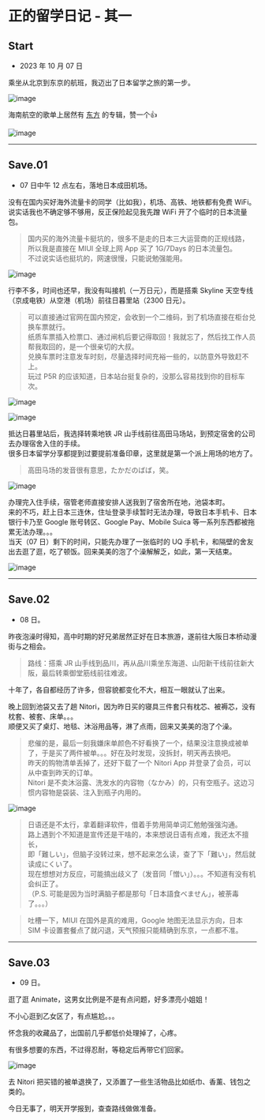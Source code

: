 # 正的留学日记 - 其一

## Start

- 2023 年 10 月 07 日

乘坐从北京到东京的航班，我迈出了日本留学之旅的第一步。

![image](./images/01-出发.png)

海南航空的歌单上居然有 [东方](https://zh.wikipedia.org/wiki/%E6%9D%B1%E6%96%B9Project) 的专辑，赞一个👍

![image](./images/01-海航东方专辑.png)

---

## Save.01

- 07 日中午 12 点左右，落地日本成田机场。

没有在国内买好海外流量卡的同学（比如我），机场、高铁、地铁都有免费 WiFi。  
说实话我也不确定够不够用，反正保险起见我先蹭 WiFi 开了个临时的日本流量包。

> 国内买的海外流量卡挺坑的，很多不是走的日本三大运营商的正规线路，  
> 所以我是直接在 MIUI 全球上网 App 买了 1G/7Days 的日本流量包。  
> 不过说实话也挺坑的，网速很慢，只能说勉强能用。

![image](./images/01-落地.png)

行李不多，时间也还早，我没有叫接机（一万日元），而是搭乘 Skyline 天空专线（京成电铁）从空港（机场）前往日暮里站（2300 日元）。

> 可以直接通过官网在国内预定，会收到一个二维码，到了机场直接在柜台兑换车票就行。  
> 纸质车票插入检票口、通过闸机后要记得取回！我就忘了，然后找工作人员帮我取回的，是一个很亲切的大叔。  
> 兑换车票时注意发车时刻，尽量选择时间充裕一些的，以防意外导致赶不上。  
> 玩过 P5R 的应该知道，日本站台挺复杂的，没那么容易找到你的目标车次。

![image](./images/01-天空专线车票.png)

![image](./images/01-路上随手拍.png)

抵达日暮里站后，我选择转乘地铁 JR 山手线前往高田马场站，到预定宿舍的公司去办理宿舍入住的手续。  
很多日本留学分享都提到过要提前准备印章，这里就是第一个派上用场的地方了。

> 高田马场的发音很有意思，たかだのばば，笑。

![image](./images/01-印章.png)

办理完入住手续，宿管老师直接安排人送我到了宿舍所在地，池袋本町。  
来的不巧，赶上日本三连休，住址登录手续暂时无法办理，导致日本手机卡、日本银行卡乃至 Google 账号转区、Google Pay、Mobile Suica 等一系列东西都被拖累无法办理。。。  
当天（07 日）剩下的时间，只能先办理了一张临时的 UQ 手机卡，和隔壁的舍友出去逛了逛，吃了顿饭。回来美美的泡了个澡解解乏，如此，第一天结束。

![image](./images/01-池袋.png)

---

## Save.02

- 08 日。

昨夜泡澡时得知，高中时期的好兄弟居然正好在日本旅游，遂前往大阪日本桥动漫街与之相会。

> 路线：搭乘 JR 山手线到品川，再从品川乘坐东海道、山阳新干线前往新大阪，最后转乘御堂筋线前往难波。

十年了，各自都经历了许多，但容貌都变化不大，相互一眼就认了出来。

晚上回到池袋又去了趟 Nitori，因为昨日买的寝具三件套只有枕芯、被褥芯，没有枕套、被套、床单。。。  
顺便又买了桌灯、地毯、沐浴用品等，淋了点雨，回来又美美的泡了个澡。

> 悲催的是，最后一刻我嫌床单颜色不好看换了一个，结果没注意换成被单了，于是买了两件被单。。。好在及时发现，没拆封，明天再去换吧。  
> 昨天的购物清单丢掉了，还好下载了一个 Nitori App 并登录了会员，可以从中查到昨天的订单。  
> Nitori 是不卖沐浴露、洗发水的内容物（なかみ）的，只有空瓶子。这边习惯内容物是袋装、注入到瓶子内用的。

![image](./images/01-大阪.png)

> 日语还是不太行，拿着翻译软件，借着手势用简单词汇勉勉强强沟通。  
> 路上遇到个不知道是宣传还是干啥的，本来想说日语有点难，我还太不擅长，  
> 即「難しい」，但脑子没转过来，想不起来怎么读，查了下「難い」，然后就读成にくい了。  
> 现在想想对方反应，可能搞出歧义了（发音同「憎い」）。。。不知道有没有机会纠正了。  
> （P.S. 可能是因为当时满脑子都是那句「日本語食べません」，被荼毒了。。。）

> 吐槽一下，MIUI 在国外是真的难用，Google 地图无法显示方向，日本 SIM 卡设置套餐点了就闪退，天气预报只能精确到东京，一点都不准。

---

## Save.03

- 09 日。

逛了逛 Animate，这男女比例是不是有点问题，好多漂亮小姐姐！

不小心逛到乙女区了，有点尴尬。。。

怀念我的收藏品了，出国前几乎都低价处理掉了，心疼。

有很多想要的东西，不过得忍耐，等稳定后再带它们回家。

![image](./images/01-animate.png)

去 Nitori 把买错的被单退换了，又添置了一些生活物品比如纸巾、香薰、钱包之类的。

今日无事了，明天开学报到，查查路线做做准备。


